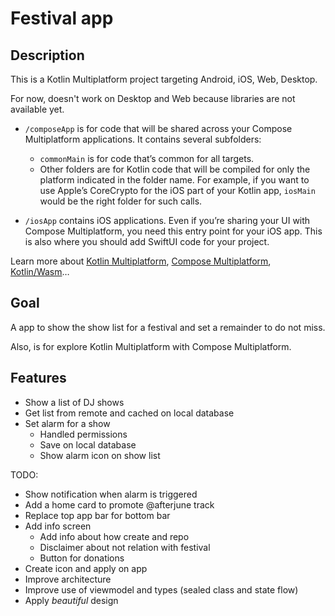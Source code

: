 # Festival app

## Description

This is a Kotlin Multiplatform project targeting Android, iOS, Web, Desktop.

For now, doesn't work on Desktop and Web because libraries are not available yet.

* `/composeApp` is for code that will be shared across your Compose Multiplatform applications.
  It contains several subfolders:
    - `commonMain` is for code that’s common for all targets.
    - Other folders are for Kotlin code that will be compiled for only the platform indicated in the
      folder name.
      For example, if you want to use Apple’s CoreCrypto for the iOS part of your Kotlin app,
      `iosMain` would be the right folder for such calls.

* `/iosApp` contains iOS applications. Even if you’re sharing your UI with Compose Multiplatform,
  you need this entry point for your iOS app. This is also where you should add SwiftUI code for
  your project.

Learn more
about [Kotlin Multiplatform](https://www.jetbrains.com/help/kotlin-multiplatform-dev/get-started.html),
[Compose Multiplatform](https://github.com/JetBrains/compose-multiplatform/#compose-multiplatform),
[Kotlin/Wasm](https://kotl.in/wasm/)…

## Goal

A app to show the show list for a festival and set a remainder to do not miss.

Also, is for explore Kotlin Multiplatform with Compose Multiplatform.

## Features

- Show a list of DJ shows
- Get list from remote and cached on local database
- Set alarm for a show
    - Handled permissions
  - Save on local database
  - Show alarm icon on show list

TODO:

- Show notification when alarm is triggered
- Add a home card to promote @afterjune track
- Replace top app bar for bottom bar
- Add info screen
    - Add info about how create and repo
    - Disclaimer about not relation with festival
    - Button for donations
- Create icon and apply on app
- Improve architecture
- Improve use of viewmodel and types (sealed class and state flow)
- Apply _beautiful_ design
